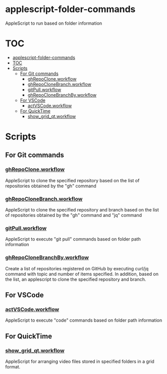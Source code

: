 # applescript-folder-commands

AppleScript to run based on folder information

# TOC

- [applescript-folder-commands](#applescript-folder-commands)
- [TOC](#toc)
- [Scripts](#scripts)
  - [For Git commands](#for-git-commands)
    - [ghRepoClone.workflow](#ghrepocloneworkflow)
    - [ghRepoCloneBranch.workflow](#ghrepoclonebranchworkflow)
    - [gitPull.workflow](#gitpullworkflow)
    - [ghRepoCloneBranchBy.workflow](#ghrepoclonebranchbyworkflow)
  - [For VSCode](#for-vscode)
    - [actVSCode.workflow](#actvscodeworkflow)
  - [For QuickTime](#for-quicktime)
    - [show\_grid\_qt.workflow](#show_grid_qtworkflow)

# Scripts

## For Git commands

### [ghRepoClone.workflow](./scripts/Git/README.md#ghrepocloneworkflow)

AppleScript to clone the specified repository based on the list of repositories obtained by the "gh" command

### [ghRepoCloneBranch.workflow](./scripts/Git/README.md#ghrepoclonebranchworkflow)

AppleScript to clone the specified repository and branch based on the list of repositories obtained by the "gh" command and "jq" command

### [gitPull.workflow](./scripts/Git/README.md#gitpullworkflow)

AppleScript to execute "git pull" commands based on folder path information

### [ghRepoCloneBranchBy.workflow](./scripts/Git/README.md#ghRepoCloneBranchByworkflow)

Create a list of repositories registered on GitHub by executing curl/jq command with topic and number of items specified. In addition, based on the list, an applescript to clone the specified repository and branch.

## For VSCode

### [actVSCode.workflow](./scripts/VSCode/README.md#actvscodeworkflow)

AppleScript to execute "code" commands based on folder path information

## For QuickTime

### [show_grid_qt.workflow](./scripts/QuickTime/README.md#show_grid_qtworkflow)

AppleScript for arranging video files stored in specified folders in a grid format.
